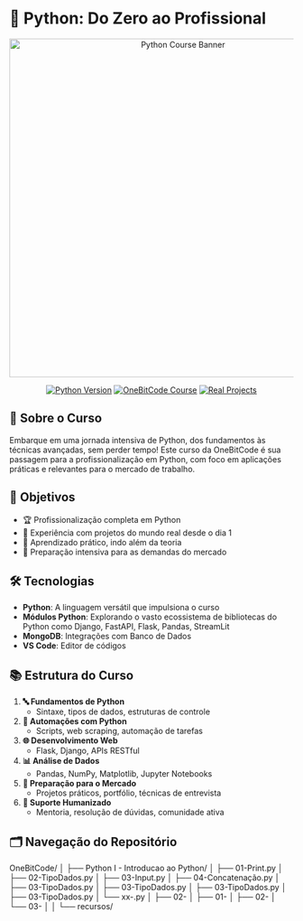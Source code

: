 # 🐍 Python: Do Zero ao Profissional

<div align="center">
  <img src="https://onebitcode.com/assets/pro/img/formacao-py.jpg" alt="Python Course Banner" width="600">
</div>

<p align="center">
  <a href="https://www.python.org/downloads/"><img src="https://img.shields.io/badge/Python-3.9%2B-blue?style=for-the-badge&logo=python" alt="Python Version"></a>
  <a href="https://onebitcode.com/python"><img src="https://img.shields.io/badge/OneBitCode-Course-orange?style=for-the-badge" alt="OneBitCode Course"></a>
  <a href="#"><img src="https://img.shields.io/badge/Projetos-Reais-green?style=for-the-badge" alt="Real Projects"></a>
</p>

## 🚀 Sobre o Curso

Embarque em uma jornada intensiva de Python, dos fundamentos às técnicas avançadas, sem perder tempo! Este curso da OneBitCode é sua passagem para a profissionalização em Python, com foco em aplicações práticas e relevantes para o mercado de trabalho.

## 🎯 Objetivos

- 🏆 Profissionalização completa em Python
- 💼 Experiência com projetos do mundo real desde o dia 1
- 🧠 Aprendizado prático, indo além da teoria
- 🌟 Preparação intensiva para as demandas do mercado

## 🛠 Tecnologias

- **Python**: A linguagem versátil que impulsiona o curso
- **Módulos Python**: Explorando o vasto ecossistema de bibliotecas do Python como Django, FastAPI, Flask, Pandas, StreamLit
- **MongoDB**: Integrações com Banco de Dados
- **VS Code**: Editor de códigos

## 📚 Estrutura do Curso

1. **🔤 Fundamentos de Python**
   - Sintaxe, tipos de dados, estruturas de controle
2. **🤖 Automações com Python**
   - Scripts, web scraping, automação de tarefas
3. **🌐 Desenvolvimento Web**
   - Flask, Django, APIs RESTful
4. **📊 Análise de Dados**
   - Pandas, NumPy, Matplotlib, Jupyter Notebooks
5. **💼 Preparação para o Mercado**
   - Projetos práticos, portfólio, técnicas de entrevista
6. **👥 Suporte Humanizado**
   - Mentoria, resolução de dúvidas, comunidade ativa

## 🗂 Navegação do Repositório
OneBitCode/
│
├── Python I - Introducao ao Python/
│ ├── 01-Print.py
│ ├── 02-TipoDados.py
│ ├── 03-Input.py
│ ├── 04-Concatenação.py
│ ├── 03-TipoDados.py
│ ├── 03-TipoDados.py
│ ├── 03-TipoDados.py
│ ├── 03-TipoDados.py
│ └── xx-.py
│
├── 02-
│ ├── 01-
│ ├── 02-
│ └── 03-
│
│
└── recursos/
